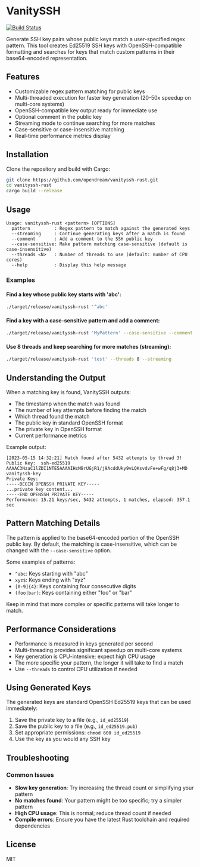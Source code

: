 # VanitySSH

[![Build Status](https://github.com/opendream/vanityssh-rust/actions/workflows/ci.yml/badge.svg)](https://github.com/opendream/vanityssh-rust/actions/workflows/ci.yml)

Generate SSH key pairs whose public keys match a user-specified regex pattern. This tool creates Ed25519 SSH keys with OpenSSH-compatible formatting and searches for keys that match custom patterns in their base64-encoded representation.

## Features
- Customizable regex pattern matching for public keys
- Multi-threaded execution for faster key generation (20-50x speedup on multi-core systems)
- OpenSSH-compatible key output ready for immediate use
- Optional comment in the public key
- Streaming mode to continue searching for more matches
- Case-sensitive or case-insensitive matching
- Real-time performance metrics display

## Installation

Clone the repository and build with Cargo:

```sh
git clone https://github.com/opendream/vanityssh-rust.git
cd vanityssh-rust
cargo build --release
```

## Usage

```
Usage: vanityssh-rust <pattern> [OPTIONS]
  pattern         : Regex pattern to match against the generated keys
  --streaming     : Continue generating keys after a match is found
  --comment       : Add a comment to the SSH public key
  --case-sensitive: Make pattern matching case-sensitive (default is case-insensitive)
  --threads <N>   : Number of threads to use (default: number of CPU cores)
  --help          : Display this help message
```

### Examples

#### Find a key whose public key starts with 'abc':
```sh
./target/release/vanityssh-rust '^abc'
```

#### Find a key with a case-sensitive pattern and add a comment:
```sh
./target/release/vanityssh-rust 'MyPattern' --case-sensitive --comment "mykey@host"
```

#### Use 8 threads and keep searching for more matches (streaming):
```sh
./target/release/vanityssh-rust 'test' --threads 8 --streaming
```

## Understanding the Output

When a matching key is found, VanitySSH outputs:
- The timestamp when the match was found
- The number of key attempts before finding the match
- Which thread found the match
- The public key in standard OpenSSH format
- The private key in OpenSSH format
- Current performance metrics

Example output:
```
[2023-05-15 14:32:21] Match found after 5432 attempts by thread 3!
Public Key:  ssh-ed25519 AAAAC3NzaC1lZDI1NTE5AAAAIHcMBrUGjR1/j9AcddUky9vLQKsvdvFe+wFg/q8j3+MD vanityssh-key
Private Key:
-----BEGIN OPENSSH PRIVATE KEY-----
...private key content...
-----END OPENSSH PRIVATE KEY-----
Performance: 15.21 keys/sec, 5432 attempts, 1 matches, elapsed: 357.1 sec
```

## Pattern Matching Details

The pattern is applied to the base64-encoded portion of the OpenSSH public key. By default, the matching is case-insensitive, which can be changed with the `--case-sensitive` option.

Some examples of patterns:
- `^abc`: Keys starting with "abc"
- `xyz$`: Keys ending with "xyz"
- `[0-9]{4}`: Keys containing four consecutive digits
- `(foo|bar)`: Keys containing either "foo" or "bar"

Keep in mind that more complex or specific patterns will take longer to match.

## Performance Considerations

- Performance is measured in keys generated per second
- Multi-threading provides significant speedup on multi-core systems
- Key generation is CPU-intensive; expect high CPU usage
- The more specific your pattern, the longer it will take to find a match
- Use `--threads` to control CPU utilization if needed

## Using Generated Keys

The generated keys are standard OpenSSH Ed25519 keys that can be used immediately:

1. Save the private key to a file (e.g., `id_ed25519`)
2. Save the public key to a file (e.g., `id_ed25519.pub`)
3. Set appropriate permissions: `chmod 600 id_ed25519`
4. Use the key as you would any SSH key

## Troubleshooting

### Common Issues

- **Slow key generation**: Try increasing the thread count or simplifying your pattern
- **No matches found**: Your pattern might be too specific; try a simpler pattern
- **High CPU usage**: This is normal; reduce thread count if needed
- **Compile errors**: Ensure you have the latest Rust toolchain and required dependencies

## License

MIT
